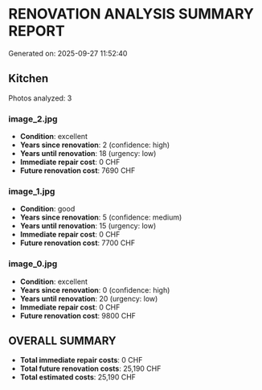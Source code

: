 # RENOVATION ANALYSIS SUMMARY REPORT
Generated on: 2025-09-27 11:52:40

## Kitchen
Photos analyzed: 3

### image_2.jpg
- **Condition**: excellent
- **Years since renovation**: 2 (confidence: high)
- **Years until renovation**: 18 (urgency: low)
- **Immediate repair cost**: 0 CHF
- **Future renovation cost**: 7690 CHF

### image_1.jpg
- **Condition**: good
- **Years since renovation**: 5 (confidence: medium)
- **Years until renovation**: 15 (urgency: low)
- **Immediate repair cost**: 0 CHF
- **Future renovation cost**: 7700 CHF

### image_0.jpg
- **Condition**: excellent
- **Years since renovation**: 0 (confidence: high)
- **Years until renovation**: 20 (urgency: low)
- **Immediate repair cost**: 0 CHF
- **Future renovation cost**: 9800 CHF

## OVERALL SUMMARY
- **Total immediate repair costs**: 0 CHF
- **Total future renovation costs**: 25,190 CHF
- **Total estimated costs**: 25,190 CHF